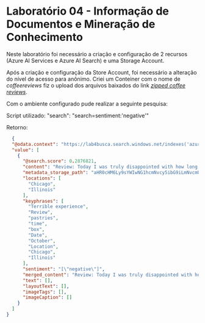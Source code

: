 # Laboratório 04 - Informação de Documentos e Mineração de Conhecimento

Neste laboratório foi necessário a criação e configuração de 2 recursos (Azure AI Services e Azure AI Search) e uma Storage Account.

Após a criação e configuração da Store Account, foi necessário a alteração do nível de acesso para anônimo.
Criei um Conteiner com o nome de _coffeereviews_ fiz o upload dos arquivos baixados do link [_zipped coffee reviews_](https://aka.ms/mslearn-coffee-reviews).

Com o ambiente configurado pude realizar a seguinte pesquisa:

Script utilizado:
  "search": "search=sentiment:'negative'"

Retorno:
```json
  {
  "@odata.context": "https://lab4busca.search.windows.net/indexes('azureblob-index')/$metadata#docs(*)",
  "value": [
    {
      "@search.score": 0.2876821,
      "content": "Review: Today I was truly disappointed with how long I had to wait for the pastries I ordered ahead of time. When I got my box, some of the pastries seemed stale. Terrible experience!  \nDate: October 23, 2018\nLocation: Chicago, Illinois \n\n",
      "metadata_storage_path": "aHR0cHM6Ly9sYWIwNG1hcmNvcy5ibG9iLmNvcmUud2luZG93cy5uZXQvY29mZmVlcmV2aWV3cy9yZXZpZXctOC5kb2N40",
      "locations": [
        "Chicago",
        "Illinois"
      ],
      "keyphrases": [
        "Terrible experience",
        "Review",
        "pastries",
        "time",
        "box",
        "Date",
        "October",
        "Location",
        "Chicago",
        "Illinois"
      ],
      "sentiment": "[\"negative\"]",
      "merged_content": "Review: Today I was truly disappointed with how long I had to wait for the pastries I ordered ahead of time. When I got my box, some of the pastries seemed stale. Terrible experience!  \nDate: October 23, 2018\nLocation: Chicago, Illinois \n\n",
      "text": [],
      "layoutText": [],
      "imageTags": [],
      "imageCaption": []
    }
  ]
}
```
